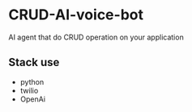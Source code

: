 # CRUD-AI-voice-bot
AI agent that do CRUD operation on your application
## Stack use
* python
* twilio
* OpenAi
